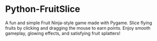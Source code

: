 # Python-FruitSlice
A fun and simple Fruit Ninja-style game made with Pygame. Slice flying fruits by clicking and dragging the mouse to earn points. Enjoy smooth gameplay, glowing effects, and satisfying fruit splatters!

